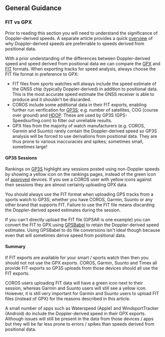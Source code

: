 ## General Guidance

### FIT vs GPX

Prior to reading this section you will need to understand the significance of Doppler-derived speeds. A separate article provides a quick [overview](doppler-speed.md) of why Doppler-derived speeds are preferrable to speeds derived from positional data.

With a prior understanding of the differences between Doppler-derived speed and speed derived from positional data we can compare the [GPX](https://en.wikipedia.org/wiki/GPS_Exchange_Format) and [FIT](https://developer.garmin.com/fit/protocol/) formats. When exporting tracks for speed analysis, always choose the FIT file format in preference to GPX:

- FIT files from sports watches will always include the speed estimate of the GNSS chip (typically Doppler-derived) in addition to positional data. This is the most accurate speed estimate the GNSS receiver is able to produce and it shouldn't be discarded.
- COROS include some additional data in their FIT exports, enabling further run verification for [GP3S](https://www.gps-speedsurfing.com/); e.g. number of satellites, COG (course over ground) and [HDOP](https://en.wikipedia.org/wiki/Dilution_of_precision_(navigation)). These are used by GP3S (GPS-Speedsurfing.com) to filter out unreliable results.
- GPX files from the majority of watch manufacturers (e.g. COROS, Garmin and Suunto) rarely contain the Doppler-derived speed so GP3S analysis will be forced to use derivations from positional data. They are thus prone to various inaccuracies and spikes; sometimes small, sometimes large!



#### GP3S Sessions

Rankings on [GP3S](https://www.gps-speedsurfing.com/) highlight any sessions posted using non-Doppler speeds by showing a yellow icon on the rankings pages, instead of the green icon of [approved](https://www.gps-speedsurfing.com/default.aspx?mnu=item&item=GPSInfo) devices. If you see a COROS user with yellow icons against their sessions they are almost certainly uploading GPX data.

You should always use the FIT format when uploading GPS tracks from a sports watch to GP3S; whether you have COROS, Garmin, Suunto or any other brand that supports FIT. Failure to use the FIT file means discarding the Doppler-derived speed estimates during the session.

If you can't directly upload the FIT file (GPSAR is one example) you can convert the FIT to GPX using [GPSBabel](https://www.gpsbabel.org/) to retain the Doppler-derived speed estimates. Using GPSBabel to do file conversions isn't ideal though because even that will sometimes derive speed from positional data.



#### Summary

If FIT exports are available for your smart / sports watch then then you should not not use the GPX exports. COROS, Garmin, Suunto and Timex all provide FIT exports so GP3S uploads from those devices should all use the FIT exports.

COROS users uploading FIT data will have a green icon next to their session, whereas Garmin and Suunto users will still see a yellow icon. However, it is still very important for Garmin and Suunto users to upload FIT files (instead of GPX) for the reasons described in this article.

A small number of apps such as Waterspeed (Apple) and WindsportTracker (Android) do include the Doppler-derived speed in their GPX exports. Although issues will still be present in the data from those devices / apps but they will be far less prone to errors / spikes than speeds derived from positional data.

